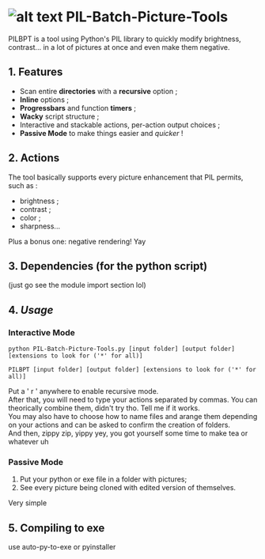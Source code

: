 # ![alt text](https://github.com/breeev/PIL-Batch-Picture-Tools/blob/main/picture%20icon%20edited.png) PIL-Batch-Picture-Tools
PILBPT is a tool using Python's PIL library to quickly modify brightness, contrast... in a lot of pictures at once and even make them negative.

## 1. Features
- Scan entire **directories** with a **recursive** option ;  
- **Inline** options ;  
- **Progressbars** and function **timers** ;  
- **Wacky** script structure ;  
- Interactive and stackable actions, per-action output choices ;  
- **Passive Mode** to make things easier and *quicker* !  

## 2. Actions
The tool basically supports every picture enhancement that PIL permits, such as :  
- brightness ;  
- contrast ;  
- color ;  
- sharpness...  

Plus a bonus one: negative rendering! Yay  

## 3. **Dependencies** (for the python script)
(just go see the module import section lol)  

## 4. ***Usage***
### Interactive Mode
```
python PIL-Batch-Picture-Tools.py [input folder] [output folder] [extensions to look for ('*' for all)]
```  
```
PILBPT [input folder] [output folder] [extensions to look for ('*' for all)]
```  
Put a ' r ' anywhere to enable recursive mode.  
After that, you will need to type your actions separated by commas. You can theorically combine them, didn't try tho. Tell me if it works.  
You may also have to choose how to name files and arange them depending on your actions and can be asked to confirm the creation of folders.  
And then, zippy zip, yippy yey, you got yourself some time to make tea or whatever uh  

### Passive Mode
1. Put your python or exe file in a folder with pictures;  
2. See every picture being cloned with edited version of themselves.  

Very simple  

## 5. Compiling to exe
use auto-py-to-exe or pyinstaller
